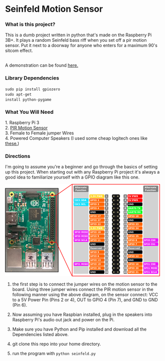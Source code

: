 # Seinfeld Motion Sensor


<h3>What is this project?</h3>
This is a dumb project written in python that's made on the Raspberry Pi 3B+. It plays a random Seinfeld bass riff when you set off a pir motion sensor. Put it next to a doorway for anyone who enters for a maximum 90's sitcom effect. <br> <br>

A demonstration can be found <a href="https://drive.google.com/file/d/1UFcWh7oA0bk83CSIYuuevMXwviXVxReI/view?usp=sharing"> here. </a> <br>

<h3>Library Dependencies</h3>

<code>sudo pip install gpiozero </code> <br>
<code>sudo apt-get install python-pygame </code> <br>


<h3>What You Will Need</h3>
1. Raspberry Pi 3 <br>
2. <a href=https://www.microcenter.com/product/476340/velleman-pir-motion-sensor-for-arduino>PIR Motion Sensor </a> <br>
3. Female to Female jumper Wires <br>
4. Powered Computer Speakers (I used some cheap logitech ones like <a href=https://www.amazon.com/Logitech-S120-2-0-Stereo-Speakers/dp/B000R9AAJA/ref=sr_1_10?keywords=logitech+speakers&qid=1562628803&s=gateway&sr=8-10>these.</a>) <br>

<h3>Directions</h3>
I'm going to assume you're a beginner and go through the basics of setting up this project. When starting out with any Raspberry Pi project it's always a good idea to familiarize yourself with a GPIO diagram like this one. <br>

![alt tag](https://github.com/michael-pena/Seinfield-Motion-Sensor/blob/master/rp2_pinout.png)


1. the first step is to connect the jumper wires on the motion sensor to the board. Using three jumper wires connect the PIR motion sensor in the following manner using the above diagram, on the sensor connect: VCC to a 5V Power Pin (Pins 2 or 4), OUT to GPIO 4 (Pin 7), and GND to GND (Pin 6).

2. Now assuming you have Raspbian installed, plug in the speakers into Raspberry Pi's audio out jack and power on the Pi.

3. Make sure you have Python and Pip installed and download all the Dependencies listed above.

4. git clone this repo into your home directory.

5. run the program with <code>python seinfeld.py</code>
